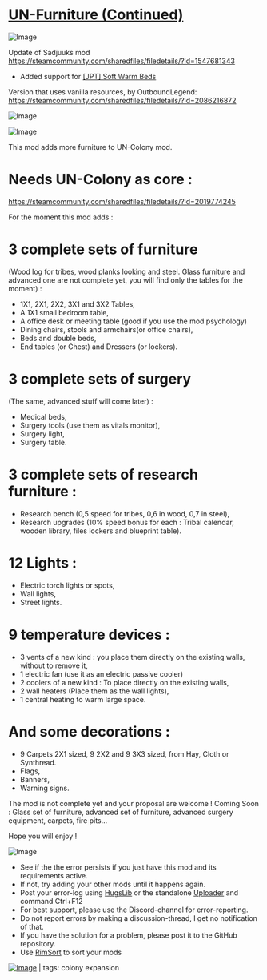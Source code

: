# [UN-Furniture (Continued)](https://steamcommunity.com/sharedfiles/filedetails/?id=2019774854)

![Image](https://i.imgur.com/buuPQel.png)

Update of Sadjuuks mod
https://steamcommunity.com/sharedfiles/filedetails/?id=1547681343

- Added support for [[JPT] Soft Warm Beds](https://steamcommunity.com/sharedfiles/filedetails/?id=1713295858)

Version that uses vanilla resources, by OutboundLegend:
https://steamcommunity.com/sharedfiles/filedetails/?id=2086216872

![Image](https://i.imgur.com/pufA0kM.png)
	
![Image](https://i.imgur.com/Z4GOv8H.png)

This mod adds more furniture to UN-Colony mod. 
# Needs UN-Colony as core :
 https://steamcommunity.com/sharedfiles/filedetails/?id=2019774245


For the moment this mod adds :

# 3 complete sets of furniture
 (Wood log for tribes, wood planks looking and steel. Glass furniture and advanced one are not complete yet, you will find only the tables for the moment) :
- 1X1, 2X1, 2X2, 3X1 and 3X2 Tables,
- A 1X1 small bedroom table,
- A office desk or meeting table (good if you use the mod psychology)
- Dining chairs, stools and armchairs(or office chairs),
- Beds and double beds,
- End tables (or Chest) and Dressers (or lockers).

# 3 complete sets of surgery
 (The same, advanced stuff will come later) :
- Medical beds,
- Surgery tools (use them as vitals monitor),
- Surgery light,
- Surgery table.

# 3 complete sets of research furniture :

- Research bench (0,5 speed for tribes, 0,6 in wood, 0,7 in steel),
- Research upgrades (10% speed bonus for each : Tribal calendar, wooden library, files lockers and blueprint table).

# 12 Lights :

- Electric torch lights or spots,
- Wall lights,
- Street lights.

# 9 temperature devices :

- 3 vents of a new kind  : you place them directly on the existing walls, without to remove it,
- 1 electric fan (use it as an electric passive cooler)
- 2 coolers of a new kind  : To place directly on the existing walls,
- 2 wall heaters (Place them as the wall lights),
- 1 central heating to warm large space.

# And some decorations :

- 9 Carpets 2X1 sized, 9 2X2 and 9 3X3 sized, from Hay, Cloth or Synthread.
- Flags, 
- Banners,
- Warning signs.

The mod is not complete yet and your proposal are welcome !
Coming Soon : Glass set of furniture, advanced set of furniture, advanced surgery equipment, carpets, fire pits...


Hope you will enjoy !


![Image](https://i.imgur.com/PwoNOj4.png)



-  See if the the error persists if you just have this mod and its requirements active.
-  If not, try adding your other mods until it happens again.
-  Post your error-log using [HugsLib](https://steamcommunity.com/workshop/filedetails/?id=818773962) or the standalone [Uploader](https://steamcommunity.com/sharedfiles/filedetails/?id=2873415404) and command Ctrl+F12
-  For best support, please use the Discord-channel for error-reporting.
-  Do not report errors by making a discussion-thread, I get no notification of that.
-  If you have the solution for a problem, please post it to the GitHub repository.
-  Use [RimSort](https://github.com/RimSort/RimSort/releases/latest) to sort your mods

 

[![Image](https://img.shields.io/github/v/release/emipa606/UNFurniture?label=latest%20version&style=plastic&color=9f1111&labelColor=black)](https://steamcommunity.com/sharedfiles/filedetails/changelog/2019774854) | tags:  colony expansion
